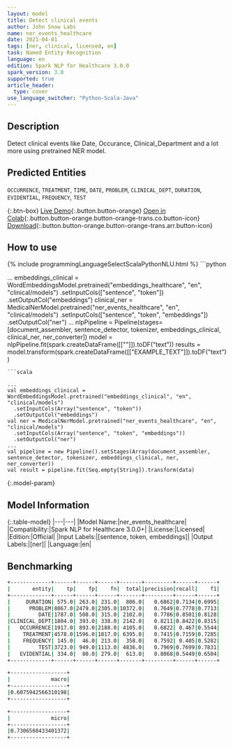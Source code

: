 ```yaml
---
layout: model
title: Detect clinical events
author: John Snow Labs
name: ner_events_healthcare
date: 2021-04-01
tags: [ner, clinical, licensed, en]
task: Named Entity Recognition
language: en
edition: Spark NLP for Healthcare 3.0.0
spark_version: 3.0
supported: true
article_header:
  type: cover
use_language_switcher: "Python-Scala-Java"
---
```


## Description

Detect clinical events like Date, Occurance, Clinical_Department and a lot more using pretrained NER model.

## Predicted Entities

`OCCURRENCE`, `TREATMENT`, `TIME`, `DATE`, `PROBLEM`, `CLINICAL_DEPT`, `DURATION`, `EVIDENTIAL`, `FREQUENCY`, `TEST`

{:.btn-box}
[Live Demo](https://demo.johnsnowlabs.com/healthcare/NER_EVENTS_CLINICAL/){:.button.button-orange}
[Open in Colab](https://colab.research.google.com/github/JohnSnowLabs/spark-nlp-workshop/blob/master/tutorials/Certification_Trainings/Healthcare/1.Clinical_Named_Entity_Recognition_Model.ipynb){:.button.button-orange.button-orange-trans.co.button-icon}
[Download](https://s3.amazonaws.com/auxdata.johnsnowlabs.com/clinical/models/ner_events_healthcare_en_3.0.0_3.0_1617260839291.zip){:.button.button-orange.button-orange-trans.arr.button-icon}

## How to use



<div class="tabs-box" markdown="1">
{% include programmingLanguageSelectScalaPythonNLU.html %}
```python

...
embeddings_clinical = WordEmbeddingsModel.pretrained("embeddings_healthcare", "en", "clinical/models")  .setInputCols(["sentence", "token"])  .setOutputCol("embeddings")
clinical_ner = MedicalNerModel.pretrained("ner_events_healthcare", "en", "clinical/models")   .setInputCols(["sentence", "token", "embeddings"])   .setOutputCol("ner")
...
nlpPipeline = Pipeline(stages=[document_assembler, sentence_detector, tokenizer, embeddings_clinical, clinical_ner, ner_converter])
model = nlpPipeline.fit(spark.createDataFrame([[""]]).toDF("text"))
results = model.transform(spark.createDataFrame([["EXAMPLE_TEXT"]]).toDF("text"))
```
```scala

...
val embeddings_clinical = WordEmbeddingsModel.pretrained("embeddings_clinical", "en", "clinical/models")
  .setInputCols(Array("sentence", "token"))
  .setOutputCol("embeddings")
val ner = MedicalNerModel.pretrained("ner_events_healthcare", "en", "clinical/models")
  .setInputCols(Array("sentence", "token", "embeddings"))
  .setOutputCol("ner")
...
val pipeline = new Pipeline().setStages(Array(document_assembler, sentence_detector, tokenizer, embeddings_clinical, ner, ner_converter))
val result = pipeline.fit(Seq.empty[String]).transform(data)
```
</div>

{:.model-param}
## Model Information

{:.table-model}
|---|---|
|Model Name:|ner_events_healthcare|
|Compatibility:|Spark NLP for Healthcare 3.0.0+|
|License:|Licensed|
|Edition:|Official|
|Input Labels:|[sentence, token, embeddings]|
|Output Labels:|[ner]|
|Language:|en|


## Benchmarking
```bash
+-------------+------+------+------+-------+---------+------+------+
|       entity|    tp|    fp|    fn|  total|precision|recall|    f1|
+-------------+------+------+------+-------+---------+------+------+
|     DURATION| 575.0| 263.0| 231.0|  806.0|   0.6862|0.7134|0.6995|
|      PROBLEM|8067.0|2479.0|2305.0|10372.0|   0.7649|0.7778|0.7713|
|         DATE|1787.0| 508.0| 315.0| 2102.0|   0.7786|0.8501|0.8128|
|CLINICAL_DEPT|1804.0| 393.0| 338.0| 2142.0|   0.8211|0.8422|0.8315|
|   OCCURRENCE|1917.0| 893.0|2188.0| 4105.0|   0.6822| 0.467|0.5544|
|    TREATMENT|4578.0|1596.0|1817.0| 6395.0|   0.7415|0.7159|0.7285|
|    FREQUENCY| 145.0|  46.0| 213.0|  358.0|   0.7592| 0.405|0.5282|
|         TEST|3723.0| 949.0|1113.0| 4836.0|   0.7969|0.7699|0.7831|
|   EVIDENTIAL| 334.0|  80.0| 279.0|  613.0|   0.8068|0.5449|0.6504|
+-------------+------+------+------+-------+---------+------+------+

+------------------+
|             macro|
+------------------+
|0.6075942566310198|
+------------------+

+------------------+
|             micro|
+------------------+
|0.7306508433401372|
+------------------+
```